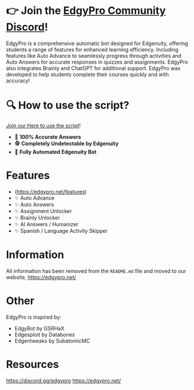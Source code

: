 # 👉 Join the [EdgyPro Community Discord](https://edgypro.net/discord)!
EdgyPro is a comprehensive automatic bot designed for Edgenuity, offering students a range of features for enhanced learning efficiency. Including features like Auto Advance to seamlessly progress through activities and Auto Answers for accurate responses in quizzes and assignments. EdgyPro also integrates Brainly and ChatGPT for additional support. EdgyPro was developed to help students complete their courses quickly and with accuracy!

# 🔍 How to use the script?
[Join our Here to use the script](https://edgypro.net/discord)!

- 🎯 **100% Accurate Answers**
- 🕵️ **Completely Undetectable by Edgenuity**
- 🤖 **Fully Automated Edgenuity Bot**

# Features 
- (https://edgypro.net/features)
- ✨ Auto Advance
- ✨ Auto Answers
- ✨ Assignment Unlocker
- ✨ Brainly Unlocker
- ✨ AI Answers / Humanizer
- ✨ Spanish / Language Activity Skipper

# Information
All information has been removed from the `README.md` file and moved to our website, https://edgypro.net/

# Other
EdgyPro is inspired by:
- EdgyBot by GSRHaX
- Edgesploit by Databones
- Edgentweaks by SubatomicMC

# Resources
https://discord.gg/edgypro
https://edgypro.net/
